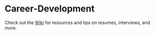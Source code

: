 # Career-Development

Check out the [Wiki](https://github.com/socrates-philosophies/Career-Development/wiki) for resources and tips on resumes, interviews, and more.
